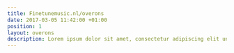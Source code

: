 ```yaml
---
title: Finetunemusic.nl/overons
date: 2017-03-05 11:42:00 +01:00
position: 1
layout: overons
description: Lorem ipsum dolor sit amet, consectetur adipiscing elit unde omnis.
---
```



